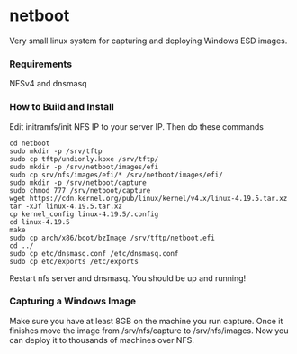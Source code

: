 # netboot
Very small linux system for capturing and deploying Windows ESD images.
### Requirements
NFSv4 and dnsmasq
### How to Build and Install
Edit initramfs/init NFS IP to your server IP. Then do these commands
```
cd netboot
sudo mkdir -p /srv/tftp
sudo cp tftp/undionly.kpxe /srv/tftp/
sudo mkdir -p /srv/netboot/images/efi
sudo cp srv/nfs/images/efi/* /srv/netboot/images/efi/
sudo mkdir -p /srv/netboot/capture
sudo chmod 777 /srv/netboot/capture
wget https://cdn.kernel.org/pub/linux/kernel/v4.x/linux-4.19.5.tar.xz
tar -xJf linux-4.19.5.tar.xz
cp kernel_config linux-4.19.5/.config
cd linux-4.19.5
make
sudo cp arch/x86/boot/bzImage /srv/tftp/netboot.efi
cd ../
sudo cp etc/dnsmasq.conf /etc/dnsmasq.conf
sudo cp etc/exports /etc/exports
```
Restart nfs server and dnsmasq. You should be up and running! 
### Capturing a Windows Image
Make sure you have at least 8GB on the machine you run capture. Once it finishes move the image from /srv/nfs/capture to /srv/nfs/images. Now you can deploy it to thousands of machines over NFS.
